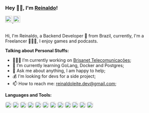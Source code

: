 ### Hey 👋🏻, I'm [Reinaldo](https://thereinas.dev)!

<a href="https://www.linkedin.com/in/reinaldoleitedev/">
  <img alt="Reinaldo LinkedIn" width="22px" src="https://cdn-icons-png.flaticon.com/512/145/145807.png" />
</a>
<a href="http://lattes.cnpq.br/3117113128952097">
  <img alt="Reinaldo Lattes" width="22px" src="https://user-images.githubusercontent.com/58734819/134575298-76241cb6-6931-47ac-bf46-c4f9ce7ea194.png" />
</a>

<br />
<br />

Hi, I'm Reinaldo, a Backend Developer 🚀 from Brazil, currently, I'm a Freelancer 👨🏽‍💻, I enjoy games and podcasts.

**Talking about Personal Stuffs:**

- 👨🏽‍💻 I’m currently working on [Brisanet Telecomunicações](https://www.brisanet.com.br/);
- 🤔 I’m currently learning GoLang, Docker and Postgres; 
- 💬 Ask me about anything, I am happy to help;
- 💰 I'm looking for devs for a side project;
- 📫 How to reach me: reinaldoleite.dev@gmail.com;

**Languages and Tools:** 

<code><img height="20" style="border-radius: 5px" src="https://pbs.twimg.com/profile_images/1142154201444823041/O6AczwfV_400x400.png"></code>
<code><img height="20" style="border-radius: 5px" src="https://pbs.twimg.com/profile_images/815698345716912128/hwUcGZ41_400x400.jpg"></code>
<code><img height="20" style="border-radius: 5px" src="https://pbs.twimg.com/profile_images/827354992377860096/sUe4dG_L_400x400.jpg"></code>
<code><img height="20" style="border-radius: 5px" src="https://pbs.twimg.com/profile_images/1163911054788833282/AcA2LnWL_400x400.jpg"></code>
<code><img height="20" style="border-radius: 5px" src="https://i.imgur.com/ZSjhaTw.png"></code>
<code><img height="20" style="border-radius: 5px" src="https://pbs.twimg.com/profile_images/1262824892535373825/BiXDFDDp_400x400.jpg"></code>
<code><img height="20" style="border-radius: 5px" src="https://pbs.twimg.com/profile_images/1255113654049128448/J5Yt92WW_400x400.png"></code>
<code><img height="20" style="border-radius: 5px" src="https://pbs.twimg.com/profile_images/938272746328543232/kxHkAenZ_400x400.jpg"></code>
<code><img height="20" style="border-radius: 5px" src="https://pbs.twimg.com/profile_images/1234528105819189248/b6F1hk_6_400x400.jpg"></code>
<code><img height="20" style="border-radius: 5px" src="https://pbs.twimg.com/profile_images/1273307847103635465/lfVWBmiW_400x400.png"></code>
<code><img height="20" style="border-radius: 5px" src="https://i.imgur.com/K5TbzX0.png"></code>
<code><img height="20" style="border-radius: 5px" src="https://i.imgur.com/IiCtpV1.png"></code>
